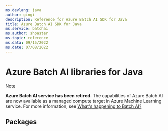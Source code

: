 ```yaml
---
ms.devlang: java
author: gingi
description: Reference for Azure Batch AI SDK for Java
title: Azure Batch AI SDK for Java
ms.service: batchai
ms.author: shpaster
ms.topic: reference
ms.data: 09/15/2022
ms.date: 07/08/2022
---
```

# Azure Batch AI libraries for Java

>[!Note]
>**Azure Batch AI service has been retired.** The capabilities of Azure Batch AI are now available as a managed compute target in Azure Machine Learning service. For more information, see [What's happening to Batch AI?](https://aka.ms/batchai-retirement)

## Packages